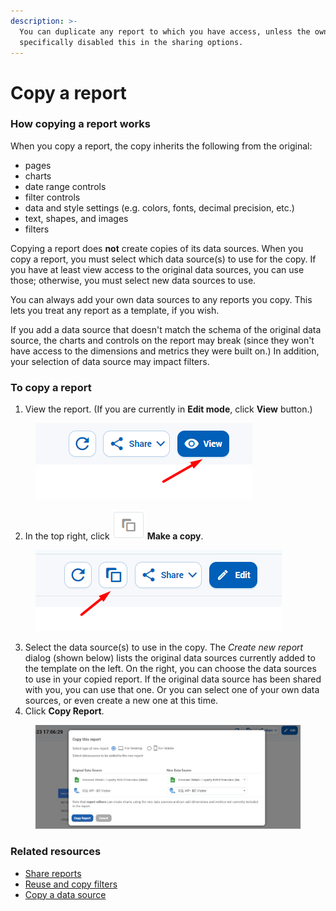 ```yaml
---
description: >-
  You can duplicate any report to which you have access, unless the owner has
  specifically disabled this in the sharing options.
---
```


# Copy a report

### How copying a report works <a href="#how-copying-a-report-works" id="how-copying-a-report-works"></a>

When you copy a report, the copy inherits the following from the original:

* pages
* charts
* date range controls
* filter controls
* data and style settings (e.g. colors, fonts, decimal precision, etc.)
* text, shapes, and images
* filters

Copying a report does **not** create copies of its data sources. When you copy a report, you must select which data source(s) to use for the copy. If you have at least view access to the original data sources, you can use those; otherwise, you must select new data sources to use.

You can always add your own data sources to any reports you copy. This lets you treat any report as a template, if you wish.

If you add a data source that doesn't match the schema of the original data source, the charts and controls on the report may break (since they won't have access to the dimensions and metrics they were built on.) In addition, your selection of data source may impact filters.

### To copy a report <a href="#to-copy-a-report" id="to-copy-a-report"></a>

1. View the report. (If you are currently in **Edit mode**, click **View** button.)

<figure><img src="../../../.gitbook/assets/image (4126).png" alt=""><figcaption></figcaption></figure>

2. In the top right, click <img src="../../../.gitbook/assets/image (1088).png" alt="" data-size="line"> **Make a copy**.

<figure><img src="../../../.gitbook/assets/image (4127).png" alt=""><figcaption></figcaption></figure>

3. Select the data source(s) to use in the copy. The _Create new report_ dialog (shown below) lists the original data sources currently added to the template on the left. On the right, you can choose the data sources to use in your copied report. If the original data source has been shared with you, you can use that one. Or you can select one of your own data sources, or even create a new one at this time.
4. Click **Copy Report**.

<figure><img src="../../../.gitbook/assets/image (4129).png" alt=""><figcaption></figcaption></figure>

### Related resources <a href="#related-resources" id="related-resources"></a>

* [Share reports](broken-reference)
* [Reuse and copy filters](broken-reference)
* [Copy a data source](broken-reference)
